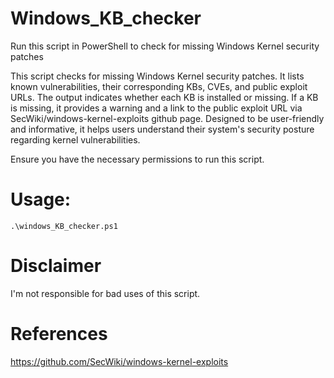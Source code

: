 # Windows_KB_checker

Run this script in PowerShell to check for missing Windows Kernel security patches

This script checks for missing Windows Kernel security patches. 
It lists known vulnerabilities, their corresponding KBs, CVEs, and public exploit URLs. 
The output indicates whether each KB is installed or missing. If a KB is missing, it provides a warning and a link to the public exploit URL via SecWiki/windows-kernel-exploits github page.
Designed to be user-friendly and informative, it helps users understand their system's security posture regarding kernel vulnerabilities.

Ensure you have the necessary permissions to run this script.

# Usage: 

```.\windows_KB_checker.ps1```

# Disclaimer

I'm not responsible for bad uses of this script.

# References

https://github.com/SecWiki/windows-kernel-exploits
